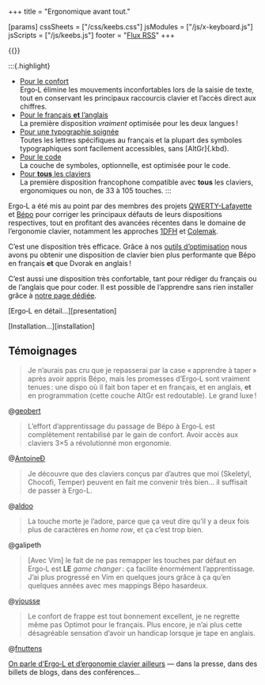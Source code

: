 +++
title = "Ergonomique avant tout."

[params]
cssSheets = ["/css/keebs.css"]
jsModules = ["/js/x-keyboard.js"]
jsScripts = ["/js/keebs.js"]
footer = "[Flux RSS](/articles/index.xml)"
+++

{{<x-keyboard name="Ergo‑L" data="ergol" class="odk" href="/installation">}}

:::{.highlight}
- [Pour le confort][confort]
  <br> Ergo‑L élimine les mouvements inconfortables lors de la saisie de texte,
  tout en conservant les principaux raccourcis clavier et l’accès direct aux
  chiffres.
- [Pour le français **et** l’anglais][optimisation]
  <br> La première disposition *vraiment* optimisée pour les deux langues !
- [Pour une typographie soignée][typographie]
  <br> Toutes les lettres spécifiques au français et la plupart des symboles
  typographiques sont facilement accessibles, sans [AltGr]{.kbd}.
- [Pour le code][code]
  <br> La couche de symboles, optionnelle, est optimisée pour le code.
- [Pour **tous** les claviers][claviers]
  <br> La première disposition francophone compatible avec **tous** les
  claviers, ergonomiques ou non, de 33 à 105 touches.
:::

Ergo‑L a été mis au point par des membres des projets
[QWERTY-Lafayette][Lafayette] et [Bépo][] pour corriger les principaux défauts
de leurs dispositions respectives, tout en profitant des avancées récentes dans
le domaine de l’ergonomie clavier, notamment les approches [1DFH][1dfh] et
[Colemak][optimisation].

C’est une disposition très efficace. Grâce à nos [outils d’optimisation][stats]
nous avons pu obtenir une disposition de clavier bien plus performante que Bépo
en français **et** que Dvorak en anglais !

C’est aussi une disposition très confortable, tant pour rédiger du français ou
de l’anglais que pour coder. Il est possible de l’apprendre sans rien installer
grâce à [notre page dédiée][dactylo].

<nav class="more">
<p> [Ergo‑L en détail…][presentation] </p>
<p> [Installation…][installation] </p>
</nav>


Témoignages
--------------------------------------------------------------------------------

> Je n’aurais pas cru que je repasserai par la case « apprendre à taper » après
> avoir appris Bépo, mais les promesses d’Ergo‑L sont vraiment tenues : une
> dispo où il fait bon taper et en français, et en anglais, **et** en
> programmation (cette couche AltGr est redoutable). Le grand luxe !

@[geobert][]

> L’effort d’apprentissage du passage de Bépo à Ergo‑L est complètement
> rentabilisé par le gain de confort.
> Avoir accès aux claviers 3×5 a révolutionné mon ergonomie.

@[AntoineÐ][]

> Je découvre que des claviers conçus par d’autres que moi (Skeletyl, Chocofi,
> Temper) peuvent en fait me convenir très bien… il suffisait de passer à Ergo-L.

@[aldoo][]

> La touche morte je l’adore, parce que ça veut dire qu’il y a deux fois plus de
> caractères en <i lang="en">home row</i>, et ça c’est trop bien.

@galipeth

> [Avec Vim] le fait de ne pas remapper les touches par défaut en Ergo‑L est
> **LE** <i lang="en">game changer</i> : ça facilite énormément l’apprentissage.
> J’ai plus progressé en Vim en quelques jours grâce à ça qu’en quelques années
> avec mes mappings Bépo hasardeux.

@[vjousse][]

> Le confort de frappe est tout bonnement excellent, je ne regrette même pas
> Optimot  pour le français. Plus encore, je n’ai plus cette désagréable
> sensation d’avoir un handicap lorsque je tape en anglais.

@[fnuttens][]

[On parle d’Ergo‑L et d’ergonomie clavier ailleurs][ailleurs]
— dans la presse, dans des billets de blogs, dans des conférences…


[presentation]: /presentation/
[installation]: /installation/
[optimisation]: /presentation/#plus-optimisé-que-dvorak-et-bépo
[typographie]:  /presentation/#impeccable-en-français
[confort]:      /presentation/#ergonomique-avant-tout
[code]:         /presentation/#redoutable-pour-le-code
[1dfh]:         /presentation/#dfh-1u-distance-from-home

[stats]:     /stats/
[dactylo]:   /dactylo/#ergol
[claviers]:  /claviers/
[ailleurs]:  /ailleurs/

[Lafayette]: https://qwerty-lafayette.org
[Bépo]:      https://bepo.fr

[AntoineÐ]:  https://kwak.cab/notes/9yvs1mb0dg47c0k0
[vjousse]:   https://vimebook.com/fr
[geobert]:   https://geobert.fr/posts/l-apres-bepo-ergo-l/
[aldoo]:     https://github.com/ald0o/
[fnuttens]:  https://blog.dabao.fr/

